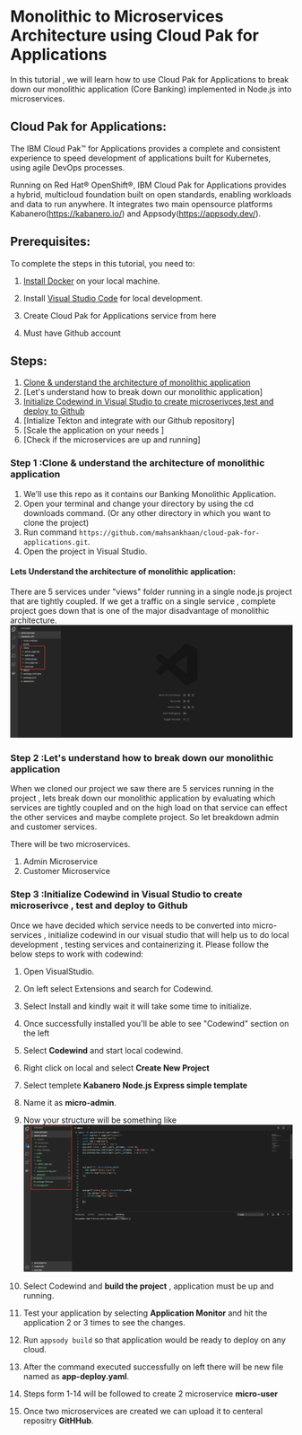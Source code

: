 # Monolithic to Microservices Architecture using Cloud Pak for Applications

In this tutorial , we will learn how to use Cloud Pak for Applications to break down our monolithic application (Core Banking) implemented in Node.js into microservices.  

## Cloud Pak for Applications:
The IBM Cloud Pak™ for Applications provides a complete and consistent experience to speed development of applications built for Kubernetes, using agile DevOps processes.

Running on Red Hat® OpenShift®, IBM Cloud Pak for Applications provides a hybrid, multicloud foundation built on open standards, enabling workloads and data to run anywhere. It integrates two main opensource platforms Kabanero(https://kabanero.io/) and Appsody(https://appsody.dev/).



## Prerequisites:

To complete the steps in this tutorial, you need to:
1. [Install Docker](https://docs.docker.com/install/) on your local machine.

2. Install [Visual Studio Code](https://code.visualstudio.com/) for local development.

3. Create Cloud Pak for Applications service from here

4. Must have Github account 

## Steps:
1. [Clone & understand the architecture of monolithic application](#1-clone-the-application)
2. [Let's understand how to break down our monolithic application]
3. [Initialize Codewind in Visual Studio to create microserivces,test and deploy to Github](#2-clone-the-application)
4. [Intialize Tekton and integrate with our Github repository]
5. [Scale the application on your needs ]
6. [Check if the microservices are up and running]


### Step 1 :Clone & understand the architecture of monolithic application
1. We'll use this repo as it contains our Banking Monolithic Application. 
2. Open your terminal and change your directory by using the cd downloads command. (Or any other directory in which you want to clone the project)
3. Run command `https://github.com/mahsankhaan/cloud-pak-for-applications.git`.   
4. Open the project in Visual Studio.

#### Lets Understand the architecture of monolithic application:
There are 5 services under "views" folder running in a single node.js project that are tightly coupled. If we get a traffic on a single service , complete project goes down that is one of the major disadvantage of monolithic architecture. 
![GitHub Logo](images/s1.png)

### Step 2 :Let's understand how to break down our monolithic application
When we cloned our project we saw there are 5 services running in the project , lets break down our monolithic application by evaluating which services are tightly coupled and on the high load on that service can effect the other services and maybe complete project. So let breakdown admin and customer services.

There will be two microservices.

1. Admin Microservice
2. Customer Microservice

### Step 3 :Initialize Codewind in Visual Studio to create microserivce , test and deploy to Github
Once we have decided which service needs to be converted into micro-services  , initialize codewind in our visual studio that will help us to do local development , testing services and containerizing it. Please follow the below steps to work with codewind:

1. Open VisualStudio.
2. On left select Extensions and search for Codewind.
3. Select Install and kindly wait it will take some time to initialize.
4. Once successfully installed you'll be able to see "Codewind" section on the left
5. Select **Codewind** and start local codewind.
6. Right click on local and select **Create New Project** 
7. Select templete **Kabanero Node.js Express simple template**
8. Name it as **micro-admin**.
9. Now your structure will be something like 
![GitHub Logo](images/s2.png)
10. Select Codewind and **build the project** , application must be up and running.
11. Test your application by selecting **Application Monitor** and hit the application 2 or 3 times to see the changes.
12. Run `appsody build` so that application would be ready to deploy on any cloud.
13. After the command executed successfully on left there will be new file named as **app-deploy.yaml**.
14. Steps form 1-14 will be followed to create 2 microservice **micro-user** 

15. Once two microservices are created we can upload it to centeral repositry **GitHHub**.

